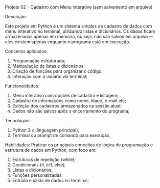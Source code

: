 Projeto 02 – Cadastro com Menu Interativo (sem salvamento em arquivo)

Descrição:

  Este projeto em Python é um sistema simples de cadastro de dados com menu interativo no terminal, utilizando listas e dicionários. Os dados ficam armazenados apenas em memória, ou seja, não são salvos em arquivo — eles existem apenas enquanto o programa está em execução.

Conceitos aplicados:
  1) Programação estruturada;
  2) Manipulação de listas e dicionários;
  3) Criação de funções para organizar o código;
  4) Interação com o usuário via terminal;

Funcionalidades: 
  1) Menu interativo com opções de cadastro e listagem;
  2) Cadastro de informações como nome, idade, e-mail etc;
  3) Exibição dos cadastros armazenados na sessão atual;
  4) Dados não são salvos após o encerramento do programa;

Tecnologias: 
  1) Python 3.x (linguagem principal);
  2) Terminal ou prompt de comando para execução;

Habilidades:
Praticar os principais conceitos de lógica de programação e estrutura de dados em Python, com foco em: 
1) Estruturas de repetição (while);
2) Condicionais (if, elif, else);
3) Listas e dicionários;
4) Funções personalizadas;
5) Entrada e saída de dados no terminal;
